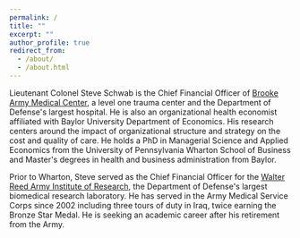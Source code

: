 ```yaml
---
permalink: /
title: ""
excerpt: ""
author_profile: true
redirect_from: 
  - /about/
  - /about.html
---
```


Lieutenant Colonel Steve Schwab is the Chief Financial Officer of [Brooke Army Medical Center](https://bamc.tricare.mil/About-Us), a level one trauma center and the Department of Defense's largest hospital. He is also an organizational health economist affiliated with Baylor University Department of Economics. His research centers around the impact of organizational structure and strategy on the cost and quality of care. He holds a PhD in Managerial Science and Applied Economics from the University of Pennsylvania Wharton School of Business and Master's degrees in health and business administration from Baylor.  
 
  
Prior to Wharton, Steve served as the Chief Financial Officer for the [Walter Reed Army Institute of Research](http://www.wrair.army.mil/), the Department of Defense's largest biomedical research laboratory. He has served in the Army Medical Service Corps since 2002 including three tours of duty in Iraq, twice earning the Bronze Star Medal. He is seeking an academic career after his retirement from the Army.


